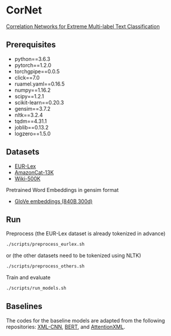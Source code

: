 # CorNet
[Correlation Networks for Extreme Multi-label Text Classification](https://dl.acm.org/doi/pdf/10.1145/3394486.3403151)

## Prerequisites

* python==3.6.3
* pytorch==1.2.0
* torchgpipe==0.0.5
* click==7.0
* ruamel.yaml==0.16.5
* numpy==1.16.2
* scipy==1.2.1
* scikit-learn==0.20.3
* gensim==3.7.2
* nltk==3.2.4
* tqdm==4.31.1
* joblib==0.13.2
* logzero==1.5.0

## Datasets

* [EUR-Lex](https://drive.google.com/file/d/15WSOexahaC-5kIcraYReFXR84TSuTejc/view?usp=sharing)
* [AmazonCat-13K](https://drive.google.com/file/d/11Gfs4sazeV6u_lhC0Iw_cvC9-kK9KiXf/view?usp=sharing)
* [Wiki-500K](https://drive.google.com/file/d/1Hgx7RTtkJKLJePce3PvRyOTGBKQh3odP/view?usp=sharing)

Pretrained Word Embeddings in gensim format

* [GloVe embeddings (840B,300d)](https://drive.google.com/file/d/1A_jGmpsq7dVAN0-eHZ3RZaPNL-ZdViIr/view?usp=sharing)

## Run

Preprocess (the EUR-Lex dataset is already tokenized in advance)
```bash
./scripts/preprocess_eurlex.sh
```
or (the other datasets need to be tokenized using NLTK)
```bash
./scripts/preprocess_others.sh
```

Train and evaluate
```bash
./scripts/run_models.sh
```

## Baselines

The codes for the baseline models are adapted from the following repositories: [XML-CNN](https://github.com/castorini/hedwig), [BERT](https://github.com/huggingface/transformers), and [AttentionXML](https://github.com/yourh/AttentionXML).
